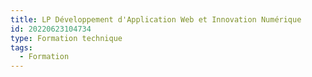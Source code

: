 ```yaml
---
title: LP Développement d'Application Web et Innovation Numérique
id: 20220623104734
type: Formation technique
tags:
  - Formation
---
```


